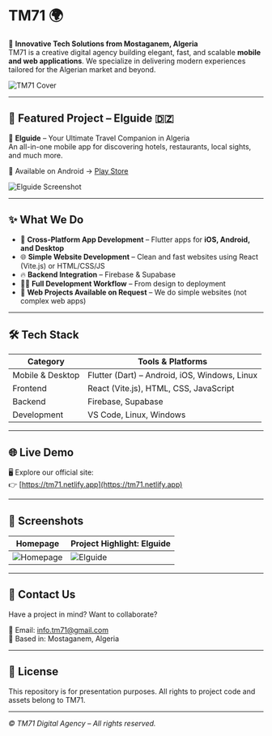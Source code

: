 # TM71 🌍

🚀 **Innovative Tech Solutions from Mostaganem, Algeria**  
TM71 is a creative digital agency building elegant, fast, and scalable **mobile and web applications**. We specialize in delivering modern experiences tailored for the Algerian market and beyond.

![TM71 Cover](https://github.com/user-attachments/assets/7b10b00b-26f5-47e6-823c-7af6b5cef176) <!-- Optional: Replace with custom banner -->

---

## 🌟 Featured Project – Elguide 🇩🇿

🧭 **Elguide** – Your Ultimate Travel Companion in Algeria  
An all-in-one mobile app for discovering hotels, restaurants, local sights, and much more.

📱 Available on Android → [Play Store](https://play.google.com/store/apps/details?id=com.tm71.elguide)

![Elguide Screenshot](https://github.com/user-attachments/assets/fde69277-d363-426d-acc9-be0c73216392) <!-- Optional image -->

---

## ✨ What We Do

- 📱 **Cross-Platform App Development** – Flutter apps for **iOS, Android, and Desktop**
- 🌐 **Simple Website Development** – Clean and fast websites using React (Vite.js) or HTML/CSS/JS
- 🔥 **Backend Integration** – Firebase & Supabase
- 🧑‍💻 **Full Development Workflow** – From design to deployment
- 💼 **Web Projects Available on Request** – We do simple websites (not complex web apps)

---

## 🛠️ Tech Stack

| Category         | Tools & Platforms                                  |
|------------------|----------------------------------------------------|
| Mobile & Desktop | Flutter (Dart) – Android, iOS, Windows, Linux      |
| Frontend         | React (Vite.js), HTML, CSS, JavaScript              |
| Backend          | Firebase, Supabase                                 |
| Development      | VS Code, Linux, Windows                             |

---


## 🌐 Live Demo

🖥️ Explore our official site:  
👉 [https://tm71.netlify.app](https://tm71.netlify.app)

---

## 📸 Screenshots

<!-- Optional section - you can upload local screenshots to your repo and link like ./screenshots/home.png -->

| Homepage              | Project Highlight: Elguide         |
|-----------------------|------------------------------------|
| ![Homepage](https://github.com/user-attachments/assets/cbe39dcc-eaa6-4749-bbae-b98d55adc06d) | ![Elguide](https://github.com/user-attachments/assets/fde69277-d363-426d-acc9-be0c73216392) |

---


## 🤝 Contact Us

Have a project in mind? Want to collaborate?

📧 Email: [info.tm71@gmail.com](mailto:info.tm71@gmail.com)  
📍 Based in: Mostaganem, Algeria  

---

## 📄 License

This repository is for presentation purposes. All rights to project code and assets belong to TM71.

---

_© TM71 Digital Agency – All rights reserved._
